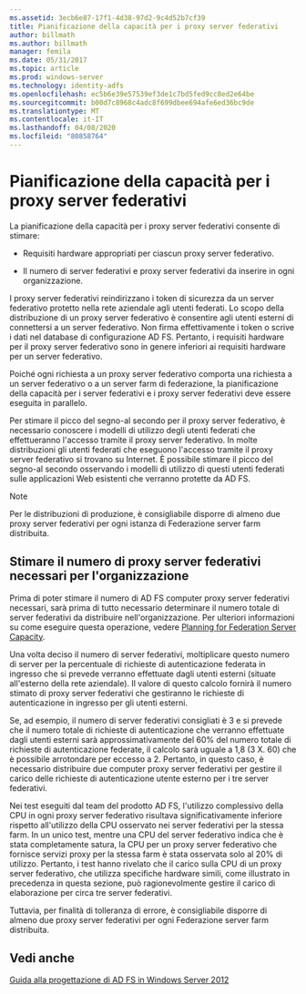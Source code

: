 ```yaml
---
ms.assetid: 3ecb6e87-17f1-4d38-97d2-9c4d52b7cf39
title: Pianificazione della capacità per i proxy server federativi
author: billmath
ms.author: billmath
manager: femila
ms.date: 05/31/2017
ms.topic: article
ms.prod: windows-server
ms.technology: identity-adfs
ms.openlocfilehash: ec5b6e39e57539ef3de1c7bd5fed9cc8ed2e64be
ms.sourcegitcommit: b00d7c8968c4adc8f699dbee694afe6ed36bc9de
ms.translationtype: MT
ms.contentlocale: it-IT
ms.lasthandoff: 04/08/2020
ms.locfileid: "80858764"
---
```

# <a name="planning-for-federation-server-proxy-capacity"></a>Pianificazione della capacità per i proxy server federativi

La pianificazione della capacità per i proxy server federativi consente di stimare:  
  
-   Requisiti hardware appropriati per ciascun proxy server federativo.  
  
-   Il numero di server federativi e proxy server federativi da inserire in ogni organizzazione.  
  
I proxy server federativi reindirizzano i token di sicurezza da un server federativo protetto nella rete aziendale agli utenti federati. Lo scopo della distribuzione di un proxy server federativo è consentire agli utenti esterni di connettersi a un server federativo. Non firma effettivamente i token o scrive i dati nel database di configurazione AD FS. Pertanto, i requisiti hardware per il proxy server federativo sono in genere inferiori ai requisiti hardware per un server federativo.  
  
Poiché ogni richiesta a un proxy server federativo comporta una richiesta a un server federativo o a un server farm di federazione, la pianificazione della capacità per i server federativi e i proxy server federativi deve essere eseguita in parallelo.  
  
Per stimare il picco del segno\-al secondo per il proxy server federativo, è necessario conoscere i modelli di utilizzo degli utenti federati che effettueranno l'accesso tramite il proxy server federativo. In molte distribuzioni gli utenti federati che eseguono l'accesso tramite il proxy server federativo si trovano su Internet. È possibile stimare il picco del segno\-al secondo osservando i modelli di utilizzo di questi utenti federati sulle applicazioni Web esistenti che verranno protette da AD FS.  
  
> [!NOTE]  
> Per le distribuzioni di produzione, è consigliabile disporre di almeno due proxy server federativi per ogni istanza di Federazione server farm distribuita.  
  
## <a name="estimate-the-number-of-federation-server-proxies-required-for-your-organization"></a>Stimare il numero di proxy server federativi necessari per l'organizzazione  
Prima di poter stimare il numero di AD FS computer proxy server federativi necessari, sarà prima di tutto necessario determinare il numero totale di server federativi da distribuire nell'organizzazione. Per ulteriori informazioni su come eseguire questa operazione, vedere [Planning for Federation Server Capacity](Planning-for-Federation-Server-Capacity.md).  
  
Una volta deciso il numero di server federativi, moltiplicare questo numero di server per la percentuale di richieste di autenticazione federata in ingresso che si prevede verranno effettuate dagli utenti esterni \(situate all'esterno della rete aziendale\). Il valore di questo calcolo fornirà il numero stimato di proxy server federativi che gestiranno le richieste di autenticazione in ingresso per gli utenti esterni.  
  
Se, ad esempio, il numero di server federativi consigliati è 3 e si prevede che il numero totale di richieste di autenticazione che verranno effettuate dagli utenti esterni sarà approssimativamente del 60% del numero totale di richieste di autenticazione federate, il calcolo sarà uguale a 1,8 \(3 X. 60\) che è possibile arrotondare per eccesso a 2.  Pertanto, in questo caso, è necessario distribuire due computer proxy server federativi per gestire il carico delle richieste di autenticazione utente esterno per i tre server federativi.  
  
Nei test eseguiti dal team del prodotto AD FS, l'utilizzo complessivo della CPU in ogni proxy server federativo risultava significativamente inferiore rispetto all'utilizzo della CPU osservato nei server federativi per la stessa farm.  In un unico test, mentre una CPU del server federativo indica che è stata completamente satura, la CPU per un proxy server federativo che fornisce servizi proxy per la stessa farm è stata osservata solo al 20% di utilizzo. Pertanto, i test hanno rivelato che il carico sulla CPU di un proxy server federativo, che utilizza specifiche hardware simili, come illustrato in precedenza in questa sezione, può ragionevolmente gestire il carico di elaborazione per circa tre server federativi.  
  
Tuttavia, per finalità di tolleranza di errore, è consigliabile disporre di almeno due proxy server federativi per ogni Federazione server farm distribuita.  
  
## <a name="see-also"></a>Vedi anche
[Guida alla progettazione di AD FS in Windows Server 2012](AD-FS-Design-Guide-in-Windows-Server-2012.md)
